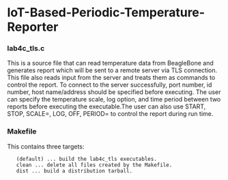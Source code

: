 # IoT-Based-Periodic-Temperature-Reporter

### lab4c_tls.c

   This is a source file that can read temperature data from BeagleBone and generates report which will be sent to a remote 
   server via TLS connection. This file also reads input from the server and treats them as commands to control the report. To 
   connect to the server successfully, port number, id number, host name/address should be specified before executing.
   The user can specify the temperature scale, log option, and time period between two reports before executing the 
   executable.The user can also use START, STOP, SCALE=, LOG, OFF, PERIOD= to control the report during run time.

### Makefile

   This contains three targets:
   ```
      (default) ... build the lab4c_tls executables.
      clean ... delete all files created by the Makefile.
      dist ... build a distribution tarball.
   ```
